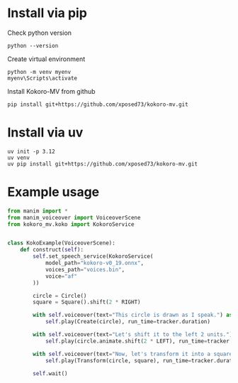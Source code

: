 # Install via pip

Check python version
```shell
python --version
```

Create virtual environment
```shell
python -m venv myenv
myenv\Scripts\activate
```

Install Kokoro-MV from github
```shell
pip install git+https://github.com/xposed73/kokoro-mv.git
```

# Install via uv

```console
uv init -p 3.12
uv venv
uv pip install git+https://github.com/xposed73/kokoro-mv.git
```


# Example usage

```python
from manim import *
from manim_voiceover import VoiceoverScene
from kokoro_mv.koko import KokoroService


class KokoExample(VoiceoverScene):
    def construct(self):
        self.set_speech_service(KokoroService(
            model_path="kokoro-v0_19.onnx",
            voices_path="voices.bin",
            voice="af"
        ))

        circle = Circle()
        square = Square().shift(2 * RIGHT)

        with self.voiceover(text="This circle is drawn as I speak.") as tracker:
            self.play(Create(circle), run_time=tracker.duration)

        with self.voiceover(text="Let's shift it to the left 2 units.") as tracker:
            self.play(circle.animate.shift(2 * LEFT), run_time=tracker.duration)

        with self.voiceover(text="Now, let's transform it into a square.") as tracker:
            self.play(Transform(circle, square), run_time=tracker.duration)

        self.wait()
```

